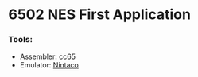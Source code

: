 # 6502 NES First Application

### Tools:

- Assembler: [cc65](https://cc65.github.io/)
- Emulator: [Nintaco](https://nintaco.com/)


